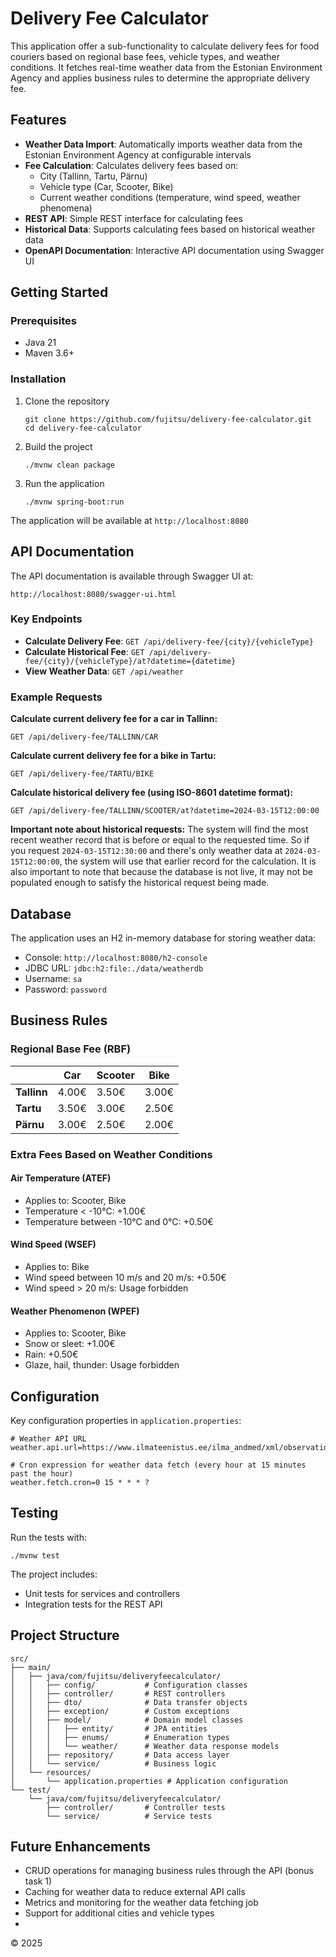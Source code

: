 # Delivery Fee Calculator

This application offer a sub-functionality to calculate delivery fees for food couriers based on regional base fees, vehicle types, and weather conditions. It fetches real-time weather data from the Estonian Environment Agency and applies business rules to determine the appropriate delivery fee.

## Features

- **Weather Data Import**: Automatically imports weather data from the Estonian Environment Agency at configurable intervals
- **Fee Calculation**: Calculates delivery fees based on:
    - City (Tallinn, Tartu, Pärnu)
    - Vehicle type (Car, Scooter, Bike)
    - Current weather conditions (temperature, wind speed, weather phenomena)
- **REST API**: Simple REST interface for calculating fees
- **Historical Data**: Supports calculating fees based on historical weather data 
- **OpenAPI Documentation**: Interactive API documentation using Swagger UI

## Getting Started

### Prerequisites

- Java 21
- Maven 3.6+

### Installation

1. Clone the repository
   ```
   git clone https://github.com/fujitsu/delivery-fee-calculator.git
   cd delivery-fee-calculator
   ```

2. Build the project
   ```
   ./mvnw clean package
   ```

3. Run the application
   ```
   ./mvnw spring-boot:run
   ```

The application will be available at `http://localhost:8080`

## API Documentation

The API documentation is available through Swagger UI at:
```
http://localhost:8080/swagger-ui.html
```

### Key Endpoints

- **Calculate Delivery Fee**: `GET /api/delivery-fee/{city}/{vehicleType}`
- **Calculate Historical Fee**: `GET /api/delivery-fee/{city}/{vehicleType}/at?datetime={datetime}`
- **View Weather Data**: `GET /api/weather`

### Example Requests

**Calculate current delivery fee for a car in Tallinn:**
```
GET /api/delivery-fee/TALLINN/CAR
```

**Calculate current delivery fee for a bike in Tartu:**
```
GET /api/delivery-fee/TARTU/BIKE
```

**Calculate historical delivery fee (using ISO-8601 datetime format):**
```
GET /api/delivery-fee/TALLINN/SCOOTER/at?datetime=2024-03-15T12:00:00
```

**Important note about historical requests:** The system will find the most recent weather record that is before or equal to the requested time. So if you request `2024-03-15T12:30:00` and there's only weather data at `2024-03-15T12:00:00`, the system will use that earlier record for the calculation. It is also important to note that because the database is not live, it may not be populated enough to satisfy the historical request being made.

## Database

The application uses an H2 in-memory database for storing weather data:

- Console: `http://localhost:8080/h2-console`
- JDBC URL: `jdbc:h2:file:./data/weatherdb`
- Username: `sa`
- Password: `password`

## Business Rules

### Regional Base Fee (RBF)

|              | Car   | Scooter | Bike  |
|--------------|-------|---------|-------|
| **Tallinn**  | 4.00€ | 3.50€   | 3.00€ |
| **Tartu**    | 3.50€ | 3.00€   | 2.50€ |
| **Pärnu**    | 3.00€ | 2.50€   | 2.00€ |

### Extra Fees Based on Weather Conditions

#### Air Temperature (ATEF)
- Applies to: Scooter, Bike
- Temperature < -10°C: +1.00€
- Temperature between -10°C and 0°C: +0.50€

#### Wind Speed (WSEF)
- Applies to: Bike
- Wind speed between 10 m/s and 20 m/s: +0.50€
- Wind speed > 20 m/s: Usage forbidden

#### Weather Phenomenon (WPEF)
- Applies to: Scooter, Bike
- Snow or sleet: +1.00€
- Rain: +0.50€
- Glaze, hail, thunder: Usage forbidden

## Configuration

Key configuration properties in `application.properties`:

```properties
# Weather API URL
weather.api.url=https://www.ilmateenistus.ee/ilma_andmed/xml/observations.php

# Cron expression for weather data fetch (every hour at 15 minutes past the hour)
weather.fetch.cron=0 15 * * * ?
```

## Testing

Run the tests with:
```
./mvnw test
```

The project includes:
- Unit tests for services and controllers
- Integration tests for the REST API

## Project Structure

```
src/
├── main/
│   ├── java/com/fujitsu/deliveryfeecalculator/
│   │   ├── config/           # Configuration classes
│   │   ├── controller/       # REST controllers
│   │   ├── dto/              # Data transfer objects
│   │   ├── exception/        # Custom exceptions
│   │   ├── model/            # Domain model classes
│   │   │   ├── entity/       # JPA entities
│   │   │   ├── enums/        # Enumeration types
│   │   │   └── weather/      # Weather data response models
│   │   ├── repository/       # Data access layer
│   │   └── service/          # Business logic
│   └── resources/
│       └── application.properties # Application configuration
└── test/
    └── java/com/fujitsu/deliveryfeecalculator/
        ├── controller/       # Controller tests
        └── service/          # Service tests
```

## Future Enhancements

- CRUD operations for managing business rules through the API (bonus task 1)
- Caching for weather data to reduce external API calls
- Metrics and monitoring for the weather data fetching job
- Support for additional cities and vehicle types
- 
 © 2025 